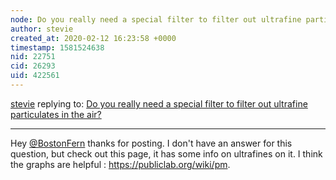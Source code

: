 ```yaml
---
node: Do you really need a special filter to filter out ultrafine particulates in the air?
author: stevie
created_at: 2020-02-12 16:23:58 +0000
timestamp: 1581524638
nid: 22751
cid: 26293
uid: 422561
---
```




[stevie](../profile/stevie) replying to: [Do you really need a special filter to filter out ultrafine particulates in the air?](../notes/BostonFern/02-11-2020/do-you-really-need-a-special-filter-to-filter-out-ultrafine-particulates-in-the-air)

----
Hey [@BostonFern](/profile/BostonFern) thanks for posting. I don't have an answer for this question, but check out this page, it has some info on ultrafines on it. I think the graphs are helpful : https://publiclab.org/wiki/pm.